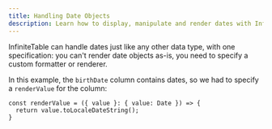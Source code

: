 ```yaml
---
title: Handling Date Objects
description: Learn how to display, manipulate and render dates with Infinite Table
---
```


InfiniteTable can handle dates just like any other data type, with one specification: you can't render date objects as-is, you need to specify a custom <PropLink name="columns.valueFormatter" code={false}>formatter</PropLink> or <PropLink name="columns.renderValue">renderer</PropLink>.


<Sandpack title="Using date objects">

<Description>

In this example, the `birthDate` column contains dates, so we had to specify a `renderValue` for the column:

```tsx
const renderValue = ({ value }: { value: Date }) => {
  return value.toLocaleDateString();
}
```
</Description>

```ts file="dates-with-local-data-example.page.tsx"

```

</Sandpack>